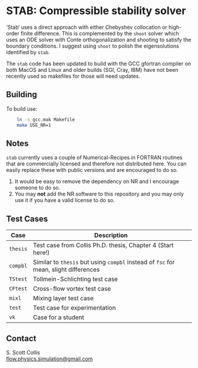 # STAB:  Compressible stability solver

‘Stab‘ uses a direct approach with either Chebyshev collocation or high-order
finite difference.   This is complemented by the `shoot` solver which uses
an ODE solver with Conte orthogonalization and shooting to satisfy the boundary
conditions.  I suggest using `shoot` to polish the eigensolutions identified
by `stab`.

The `stab` code has been updated to build with the GCC gfortran compiler on
both MacOS and Linux and older builds (SGI, Cray, IBM) have not been recently 
used so makefiles for those will need updates.

## Building

To build use:
```bash
    ln -s gcc.mak Makefile
    make USE_NR=1
```

## Notes
`stab` currently uses a couple of Numerical-Recipes in FORTRAN
routines that are commercially licensed and therefore not distributed here.
You can easily replace these with public versions and are encouraged to do so.

1.  It would be easy to remove the dependency on NR and I encourage
    someone to do so.
2.  You may **not** add the NR software to this repository and you may only use
    it if you have a valid license to do so.

## Test Cases

Case       |  Description
-----------|---------------------------------------------------------------------------------------
`thesis`   |  Test case from Collis Ph.D. thesis, Chapter 4 (Start here!)
`compbl`   |  Similar to `thesis` but using `compbl` instead of `fsc` for mean, slight differences
`TStest`   |  Tollmein-Schlichting test case
`CFtest`   |  Cross-flow vortex test case
`mixl`     |  Mixing layer test case
`test`     |  Test case for experimentation
`vk`       |  Case for a student

## Contact

S. Scott Collis\
flow.physics.simulation@gmail.com
